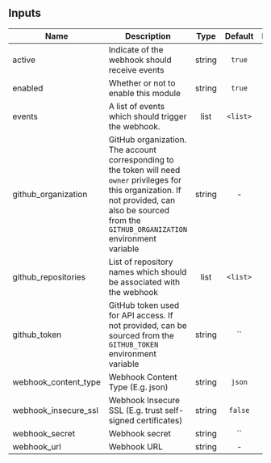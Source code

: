 ## Inputs

| Name | Description | Type | Default | Required |
|------|-------------|:----:|:-----:|:-----:|
| active | Indicate of the webhook should receive events | string | `true` | no |
| enabled | Whether or not to enable this module | string | `true` | no |
| events | A list of events which should trigger the webhook. | list | `<list>` | no |
| github_organization | GitHub organization. The account corresponding to the token will need `owner` privileges for this organization. If not provided, can also be sourced from the `GITHUB_ORGANIZATION` environment variable | string | - | yes |
| github_repositories | List of repository names which should be associated with the webhook | list | `<list>` | no |
| github_token | GitHub token used for API access. If not provided, can be sourced from the `GITHUB_TOKEN` environment variable | string | `` | no |
| webhook_content_type | Webhook Content Type (E.g. json) | string | `json` | no |
| webhook_insecure_ssl | Webhook Insecure SSL (E.g. trust self-signed certificates) | string | `false` | no |
| webhook_secret | Webhook secret | string | `` | no |
| webhook_url | Webhook URL | string | - | yes |

